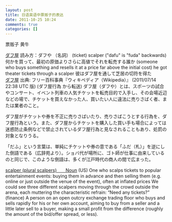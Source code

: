 ```yaml
---
layout: post
title: 日语英语中票贩子的表达
date: 2011-10-25 10:24
comments: true
categories: []
---
```

票贩子 黄牛
<div class="jp1"><a href="http://www.weblio.jp/content/%E3%83%80%E3%83%95%E5%B1%8B%E8%A1%8C%E7%82%BA">ダフ屋</a>
読み方：ダフや
（名詞） (ticket) scalper ("dafu" is "fuda" backwards)何かを買って、最初の原価よりさらに高値でそれを転売する誰か
(someone who buys something and resells it at a price far above the initial cost)
he got theater tickets through a scalper 彼はダフ屋を通して芝居の切符を得た</div>
<div class="jp1"></div>
<div class="jp1"></div>
<div class="jp1"></div>
<div class="jp1"></div>
<div class="jp1"><a href="http://ja.wikipedia.org/wiki/%E5%80%92%E8%AA%9E">ダフ屋</a>
出典: フリー百科事典『ウィキペディア（Wikipedia）』 (2011/07/14 22:38 UTC 版)
(ダフ屋行為 から転送)
ダフ屋（ダフや）とは、スポーツの試合やコンサート、イベント列車の人気チケットを転売目的で入手し、その会場近辺などの場で、チケットを買えなかった人、買いたい人に違法に売りさばく者、または業者のこと。</div>
<div class="jp1">

ダフ屋がチケットや券を不正に売りさばいたり、売りさばこうとする行為を、ダフ屋行為という。また、ダフ屋からチケットを購入した買い手も場合によっては迷惑防止条例などで禁止されているダフ屋行為と見なされることもあり、処罰の対象となりうる。

「だふ」という言葉は、単純にチケットや券の意である「ふだ（札）」を逆にした倒語である（広辞苑より）。ショバ代が場所に、ゴト師が仕事に由来しているのと同じで、このような倒語は、多くが江戸時代の商人の間で広まった。

</div>
<a href="http://en.wiktionary.org/wiki/scalper"> scalper (plural scalpers)　　Noun</a>
(US) One who scalps tickets to popular entertainment events: buying them in advance and then selling them (e.g. online or just outside the venue of the event), often at inflated prices
We could see three different scalpers moving through the crowd outside the arena, each muttering the characteristic refrain: “Need any tickets?”
(finance) A person on an open outcry exchange trading floor who buys and sells rapidly for his or her own account, aiming to buy from a seller and a little later sell to a buyer, making a small profit from the difference (roughly the amount of the bid/offer spread, or less).
